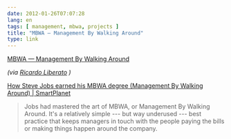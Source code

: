 ```yaml
---
date: 2012-01-26T07:07:28
lang: en
tags: [ management, mbwa, projects ]
title: "MBWA — Management By Walking Around"
type: link
---
```


[MBWA — Management By Walking
Around](http://www.economist.com/node/12075015?story_id=12075015)

*(via [Ricardo Liberato](http://liberato.org/) )*

[How Steve Jobs earned his MBWA degree (Management By Walking Around)  | 
SmartPlanet](http://www.smartplanet.com/blog/business-brains/how-steve-jobs-earned-his-mbwa-degree-management-by-walking-around/20157)

> Jobs had mastered the art of MBWA, or Management By Walking Around.
>  It's a relatively simple --- but way underused --- best practice that
> keeps managers in touch with the people paying the bills or making
> things happen around the company.

